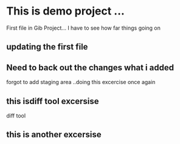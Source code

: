 
# This is demo project ...

First file in Gib Project... I have to see how far things going on 

## updating the first file 

## Need to back out the changes what i added 

forgot to add staging area ..doing this excercise once again

## this isdiff tool excersise 

diff tool 
 
 ## this is another excersise 
 
 